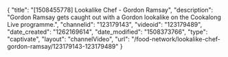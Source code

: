 {
    "title": "[1508455778] Lookalike Chef - Gordon Ramsay",
    "description": "Gordon Ramsay gets caught out with a Gordon lookalike on the Cookalong Live programme.",
    "channelid": "123179143",
    "videoid": "123179489",
    "date_created": "1262169614",
    "date_modified": "1508373766",
    "type": "captivate",
    "layout": "channelVideo",
    "url": "\/food-network\/lookalike-chef-gordon-ramsay\/123179143-123179489"
}